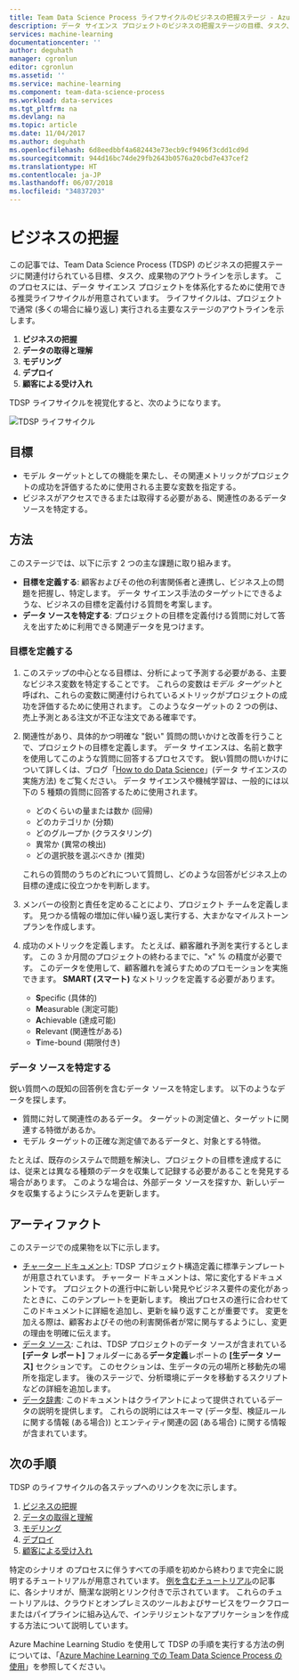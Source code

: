 ```yaml
---
title: Team Data Science Process ライフサイクルのビジネスの把握ステージ - Azure | Microsoft Docs
description: データ サイエンス プロジェクトのビジネスの把握ステージの目標、タスク、成果物
services: machine-learning
documentationcenter: ''
author: deguhath
manager: cgronlun
editor: cgronlun
ms.assetid: ''
ms.service: machine-learning
ms.component: team-data-science-process
ms.workload: data-services
ms.tgt_pltfrm: na
ms.devlang: na
ms.topic: article
ms.date: 11/04/2017
ms.author: deguhath
ms.openlocfilehash: 6d8eedbbf4a682443e73ecb9cf9496f3cdd1cd9d
ms.sourcegitcommit: 944d16bc74de29fb2643b0576a20cbd7e437cef2
ms.translationtype: HT
ms.contentlocale: ja-JP
ms.lasthandoff: 06/07/2018
ms.locfileid: "34837203"
---
```

# <a name="business-understanding"></a>ビジネスの把握

この記事では、Team Data Science Process (TDSP) のビジネスの把握ステージに関連付けられている目標、タスク、成果物のアウトラインを示します。 このプロセスには、データ サイエンス プロジェクトを体系化するために使用できる推奨ライフサイクルが用意されています。 ライフサイクルは、プロジェクトで通常 (多くの場合に繰り返し) 実行される主要なステージのアウトラインを示します。

   1. **ビジネスの把握**
   2. **データの取得と理解**
   3. **モデリング**
   4. **デプロイ**
   5. **顧客による受け入れ**

TDSP ライフサイクルを視覚化すると、次のようになります。 

![TDSP ライフサイクル](./media/lifecycle/tdsp-lifecycle2.png) 


## <a name="goals"></a>目標
* モデル ターゲットとしての機能を果たし、その関連メトリックがプロジェクトの成功を評価するために使用される主要な変数を指定する。
* ビジネスがアクセスできるまたは取得する必要がある、関連性のあるデータ ソースを特定する。

## <a name="how-to-do-it"></a>方法
このステージでは、以下に示す 2 つの主な課題に取り組みます。 

   * **目標を定義する**: 顧客およびその他の利害関係者と連携し、ビジネス上の問題を把握し、特定します。 データ サイエンス手法のターゲットにできるような、ビジネスの目標を定義付ける質問を考案します。
   * **データ ソースを特定する**: プロジェクトの目標を定義付ける質問に対して答えを出すために利用できる関連データを見つけます。

### <a name="define-objectives"></a>目標を定義する
1. このステップの中心となる目標は、分析によって予測する必要がある、主要なビジネス変数を特定することです。 これらの変数は*モデル ターゲット*と呼ばれ、これらの変数に関連付けられているメトリックがプロジェクトの成功を評価するために使用されます。 このようなターゲットの 2 つの例は、売上予測とある注文が不正な注文である確率です。

2. 関連性があり、具体的かつ明確な "鋭い" 質問の問いかけと改善を行うことで、プロジェクトの目標を定義します。 データ サイエンスは、名前と数字を使用してこのような質問に回答するプロセスです。 鋭い質問の問いかけについて詳しくは、ブログ「[How to do Data Science](https://blogs.technet.microsoft.com/machinelearning/2016/03/28/how-to-do-data-science/)」(データ サイエンスの実施方法) をご覧ください。 データ サイエンスや機械学習は、一般的には以下の 5 種類の質問に回答するために使用されます。
 
   * どのくらいの量または数か  (回帰)
   * どのカテゴリか  (分類)
   * どのグループか  (クラスタリング)
   * 異常か (異常の検出)
   * どの選択肢を選ぶべきか  (推奨)

   これらの質問のうちのどれについて質問し、どのような回答がビジネス上の目標の達成に役立つかを判断します。

3. メンバーの役割と責任を定めることにより、プロジェクト チームを定義します。 見つかる情報の増加に伴い繰り返し実行する、大まかなマイルストーン プランを作成します。 

4. 成功のメトリックを定義します。 たとえば、顧客離れ予測を実行するとします。 この 3 か月間のプロジェクトの終わるまでに、"x" % の精度が必要です。 このデータを使用して、顧客離れを減らすためのプロモーションを実施できます。 **SMART (スマート)** なメトリックを定義する必要があります。 

   * **S**pecific (具体的) 
   * **M**easurable (測定可能)
   * **A**chievable (達成可能) 
   * **R**elevant (関連性がある) 
   * **T**ime-bound (期限付き) 

### <a name="identify-data-sources"></a>データ ソースを特定する
鋭い質問への既知の回答例を含むデータ ソースを特定します。 以下のようなデータを探します。

* 質問に対して関連性のあるデータ。 ターゲットの測定値と、ターゲットに関連する特徴があるか。
* モデル ターゲットの正確な測定値であるデータと、対象とする特徴。

たとえば、既存のシステムで問題を解決し、プロジェクトの目標を達成するには、従来とは異なる種類のデータを収集して記録する必要があることを発見する場合があります。 このような場合は、外部データ ソースを探すか、新しいデータを収集するようにシステムを更新します。

## <a name="artifacts"></a>アーティファクト
このステージでの成果物を以下に示します。

   * [チャーター ドキュメント](https://github.com/Azure/Azure-TDSP-ProjectTemplate/blob/master/Docs/Project/Charter.md): TDSP プロジェクト構造定義に標準テンプレートが用意されています。 チャーター ドキュメントは、常に変化するドキュメントです。 プロジェクトの進行中に新しい発見やビジネス要件の変化があったときに、このテンプレートを更新します。 検出プロセスの進行に合わせてこのドキュメントに詳細を追加し、更新を繰り返すことが重要です。 変更を加える際は、顧客およびその他の利害関係者が常に関与するようにし、変更の理由を明確に伝えます。  
   * [データ ソース](https://github.com/Azure/Azure-TDSP-ProjectTemplate/blob/master/Docs/Data_Report/Data%20Defintion.md#raw-data-sources): これは、TDSP プロジェクトのデータ ソースが含まれている **[データ レポート]** フォルダーにある**データ定義**レポートの **[生データ ソース]** セクションです。 このセクションは、生データの元の場所と移動先の場所を指定します。 後のステージで、分析環境にデータを移動するスクリプトなどの詳細を追加します。  
   * [データ辞書](https://github.com/Azure/Azure-TDSP-ProjectTemplate/tree/master/Docs/Data_Dictionaries): このドキュメントはクライアントによって提供されているデータの説明を提供します。 これらの説明にはスキーマ (データ型、検証ルールに関する情報 (ある場合)) とエンティティ関連の図 (ある場合) に関する情報が含まれています。

## <a name="next-steps"></a>次の手順

TDSP のライフサイクルの各ステップへのリンクを次に示します。

   1. [ビジネスの把握](lifecycle-business-understanding.md)
   2. [データの取得と理解](lifecycle-data.md)
   3. [モデリング](lifecycle-modeling.md)
   4. [デプロイ](lifecycle-deployment.md)
   5. [顧客による受け入れ](lifecycle-acceptance.md)

特定のシナリオ のプロセスに伴うすべての手順を初めから終わりまで完全に説明するチュートリアルが用意されています。 [例を含むチュートリアル](walkthroughs.md)の記事に、各シナリオが、簡潔な説明とリンク付きで示されています。 これらのチュートリアルは、クラウドとオンプレミスのツールおよびサービスをワークフローまたはパイプラインに組み込んで、インテリジェントなアプリケーションを作成する方法について説明しています。 

Azure Machine Learning Studio を使用して TDSP の手順を実行する方法の例については、「[Azure Machine Learning での Team Data Science Process の使用](http://aka.ms/datascienceprocess)」を参照してください。
